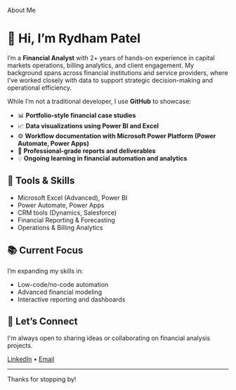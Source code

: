 About Me 
# 👋 Hi, I’m Rydham Patel

I’m a **Financial Analyst** with 2+ years of hands-on experience in capital markets operations, billing analytics, and client engagement. My background spans across financial institutions and service providers, where I’ve worked closely with data to support strategic decision-making and operational efficiency.

While I’m not a traditional developer, I use **GitHub** to showcase:
- 📊 **Portfolio-style financial case studies**
- 📈 **Data visualizations using Power BI and Excel**
- ⚙️ **Workflow documentation with Microsoft Power Platform (Power Automate, Power Apps)**
- 🧾 **Professional-grade reports and deliverables**
- 💡 **Ongoing learning in financial automation and analytics**

## 💼 Tools & Skills
- Microsoft Excel (Advanced), Power BI
- Power Automate, Power Apps
- CRM tools (Dynamics, Salesforce)
- Financial Reporting & Forecasting
- Operations & Billing Analytics

## 📚 Current Focus
I’m expanding my skills in:
- Low-code/no-code automation
- Advanced financial modeling
- Interactive reporting and dashboards

## 📩 Let’s Connect
I'm always open to sharing ideas or collaborating on financial analysis projects.

[LinkedIn](https://www.linkedin.com/in/rydham-patel92/) • [Email](Rydhampatel92@gmail.com)

---

Thanks for stopping by!
